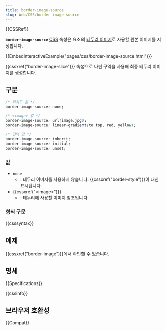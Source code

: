 ```yaml
---
title: border-image-source
slug: Web/CSS/border-image-source
---
```

{{CSSRef}}

**`border-image-source`** [CSS](/ko/docs/Web/CSS) 속성은 요소의 [테두리 이미지](/ko/docs/Web/CSS/border-image)로 사용할 원본 이미지를 지정합니다.

{{EmbedInteractiveExample("pages/css/border-image-source.html")}}

{{cssxref("border-image-slice")}} 속성으로 나뉜 구역을 사용해 최종 테두리 이미지를 생성합니다.

## 구문

```css
/* 키워드 값 */
border-image-source: none;

/* <image> 값 */
border-image-source: url(image.jpg);
border-image-source: linear-gradient(to top, red, yellow);

/* 전역 값 */
border-image-source: inherit;
border-image-source: initial;
border-image-source: unset;
```

### 값

- `none`
  - : 테두리 이미지를 사용하지 않습니다. {{cssxref("border-style")}}이 대신 표시됩니다.
- {{cssxref("&lt;image&gt;")}}
  - : 테두리에 사용할 이미지 참조입니다.

### 형식 구문

{{csssyntax}}

## 예제

{{cssxref("border-image")}}에서 확인할 수 있습니다.

## 명세

{{Specifications}}

{{cssinfo}}

## 브라우저 호환성

{{Compat}}
